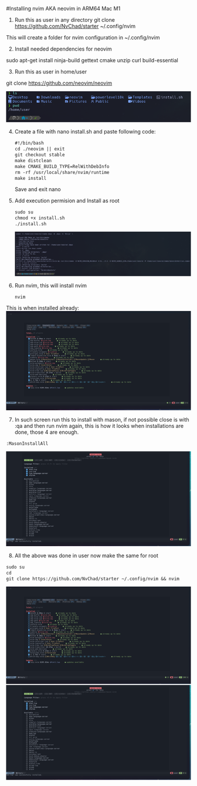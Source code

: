 #Installing nvim AKA neovim in ARM64 Mac M1

1. Run this as user in any directory
   git clone https://github.com/NvChad/starter ~/.config/nvim

This will create a folder for nvim configuration in ~/.config/nvim

2. Install needed dependencies for neovim

sudo apt-get install ninja-build gettext cmake unzip curl build-essential

3. Run this as user in home/user

git clone https://github.com/neovim/neovim

![alt text](image.png)

4. Create a file with nano install.sh and paste following code:

   ```
   #!/bin/bash
   cd ./neovim || exit
   git checkout stable
   make distclean
   make CMAKE_BUILD_TYPE=RelWithDebInfo
   rm -rf /usr/local/share/nvim/runtime
   make install
   ```

   Save and exit nano

5. Add execution permision and Install as root

   ```
   sudo su
   chmod +x install.sh
   ./install.sh
   ```

   ![alt text](image-1.png)

6. Run nvim, this will install nvim
   ```
   nvim
   ```

This is when installed already:
![alt text](image-2.png)

7. In such screen run this to install with mason, if not possible close is with :qa and then run nvim again, this is how it looks when installations are done, those 4 are enough.

```
:MasonInstallAll
```

![alt text](image-3.png)

8. All the above was done in user now make the same for root

```
sudo su
cd
git clone https://github.com/NvChad/starter ~/.config/nvim && nvim
```

![alt text](image-4.png)
![alt text](image-5.png)
